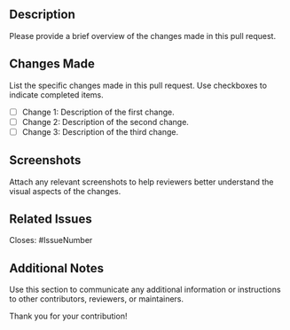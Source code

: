 ## Description

Please provide a brief overview of the changes made in this pull request.

## Changes Made

List the specific changes made in this pull request. Use checkboxes to indicate completed items.

- [ ] Change 1: Description of the first change.
- [ ] Change 2: Description of the second change.
- [ ] Change 3: Description of the third change.

## Screenshots

Attach any relevant screenshots to help reviewers better understand the visual aspects of the changes.

## Related Issues

Closes: #IssueNumber

## Additional Notes

Use this section to communicate any additional information or instructions to other contributors, reviewers, or maintainers.

Thank you for your contribution!
